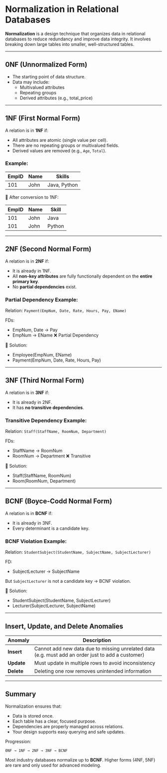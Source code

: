 # Normalization in Relational Databases

**Normalization** is a design technique that organizes data in relational databases to reduce redundancy and improve data integrity. It involves breaking down large tables into smaller, well-structured tables.

---

## 0NF (Unnormalized Form)

- The starting point of data structure.
- Data may include:
  - Multivalued attributes
  - Repeating groups
  - Derived attributes (e.g., total_price)

---

## 1NF (First Normal Form)

A relation is in **1NF** if:

- All attributes are atomic (single value per cell).
- There are no repeating groups or multivalued fields.
- Derived values are removed (e.g., `Age`, `Total`).

### Example:

| EmpID | Name   | Skills         |
|-------|--------|----------------|
| 101   | John   | Java, Python   |

🔁 After conversion to 1NF:

| EmpID | Name   | Skill   |
|-------|--------|---------|
| 101   | John   | Java    |
| 101   | John   | Python  |

---

## 2NF (Second Normal Form)

A relation is in **2NF** if:

- It is already in 1NF.
- All **non-key attributes** are fully functionally dependent on the **entire primary key**.
- No **partial dependencies** exist.

### Partial Dependency Example:

Relation: `Payment(EmpNum, Date, Rate, Hours, Pay, EName)`

FDs:
- EmpNum, Date → Pay
- EmpNum → EName  ❌ Partial Dependency

🔁 Solution:

- Employee(EmpNum, EName)
- Payment(EmpNum, Date, Rate, Hours, Pay)

---

## 3NF (Third Normal Form)

A relation is in **3NF** if:

- It is already in 2NF.
- It has **no transitive dependencies**.

### Transitive Dependency Example:

Relation: `Staff(StaffName, RoomNum, Department)`

FDs:
- StaffName → RoomNum
- RoomNum → Department  ❌ Transitive

🔁 Solution:

- Staff(StaffName, RoomNum)
- Room(RoomNum, Department)

---

## BCNF (Boyce-Codd Normal Form)

A relation is in **BCNF** if:

- It is already in 3NF.
- Every determinant is a candidate key.

### BCNF Violation Example:

Relation: `StudentSubject(StudentName, SubjectName, SubjectLecturer)`

FD:
- SubjectLecturer → SubjectName

But `SubjectLecturer` is not a candidate key → BCNF violation.

🔁 Solution:

- StudentSubject(StudentName, SubjectLecturer)
- Lecturer(SubjectLecturer, SubjectName)

---

## Insert, Update, and Delete Anomalies

| Anomaly   | Description |
|-----------|-------------|
| **Insert**  | Cannot add new data due to missing unrelated data (e.g. must add an order just to add a customer) |
| **Update**  | Must update in multiple rows to avoid inconsistency |
| **Delete**  | Deleting one row removes unintended information |

---

## Summary

Normalization ensures that:

- Data is stored once.
- Each table has a clear, focused purpose.
- Dependencies are properly managed across relations.
- Your design supports easy querying and safe updates.

Progression:

```
0NF → 1NF → 2NF → 3NF → BCNF
```

Most industry databases normalize up to **BCNF**. Higher forms (4NF, 5NF) are rare and only used for advanced modeling.

